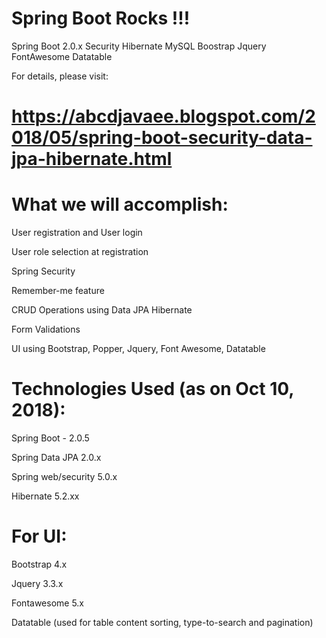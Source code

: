 # Spring Boot Rocks !!!

Spring Boot 2.0.x Security Hibernate MySQL Boostrap Jquery FontAwesome Datatable


For details, please visit: 

# https://abcdjavaee.blogspot.com/2018/05/spring-boot-security-data-jpa-hibernate.html


# What we will accomplish:

User registration and User login

User role selection at registration

Spring Security

Remember-me feature

CRUD Operations using Data JPA Hibernate

Form Validations

UI using Bootstrap, Popper, Jquery, Font Awesome, Datatable


# Technologies Used (as on Oct 10, 2018):

Spring Boot - 2.0.5

Spring Data JPA 2.0.x

Spring web/security 5.0.x

Hibernate 5.2.xx

# For UI: 

Bootstrap 4.x 

Jquery 3.3.x 

Fontawesome 5.x 

Datatable (used for table content sorting, type-to-search and pagination)
